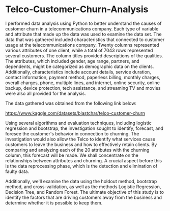 # Telco-Customer-Churn-Analysis

I performed data analysis using Python to better understand the causes of customer churn in a telecommunications company. Each type of variable and attribute that made up the data was used to examine the data set. The data that was gathered included characteristics that connected to customer usage at the telecommunications company. Twenty columns represented various attributes of one client, while a total of 7043 rows represented several customers. The column titles provided descriptions of the qualities. The attributes, which included gender, age range, partners, and dependents, might be categorized as demographic data on the clients. Additionally, characteristics include account details, service duration, contact information, payment method, paperless billing, monthly charges, overall charges, phone, multiple lines, and internet, online security, online backup, device protection, tech assistance, and streaming TV and movies were also all provided for the analysis. 

The data gathered was obtained from the following link below:


https://www.kaggle.com/datasets/blastchar/telco-customer-churn

Using several algorithms and evaluation techniques, including logistic regression and bootstrap, the investigation sought to identify, forecast, and foresee the customer's behavior in connection to churning. The investigation would also allow the Telco to identify what services cause customers to leave the business and how to effectively retain clients. By comparing and analyzing each of the 20 attributes with the churning column, this forecast will be made. We shall concentrate on the relationships between attributes and churning. A crucial aspect before this is the data reprocessing phase, which is the detection and elimination of faulty data.

 
Additionally, we'll examine the data using the holdout method, bootstrap method, and cross-validation, as well as the methods Logistic Regression, Decision Tree, and Random Forest. The ultimate objective of this study is to identify the factors that are driving customers away from the business and determine whether it is possible to keep them.
